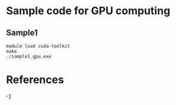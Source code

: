 # Sample code for GPU computing 

## Sample1


	module load cuda-toolkit
	make
	./sample1_gpu.exe



# References

-[1](https://www.cc.u-tokyo.ac.jp/public/VOL12/No2/201003gpgpu.pdf)
